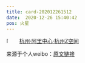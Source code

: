 ```yaml
---
title: card-202012261512
date:  2020-12-26 15:40:42
pos: 火星
---
```

<span class="url-icon"><img alt=[加油] src="https://h5.sinaimg.cn/m/emoticon/icon/default/d_jiayou-a34ced0409.png" style="width:1em; height:1em;" /></span> <a  href="http://weibo.com/p/100101B2094254D668A4FF449E" data-hide=""><span class='url-icon'><img style='width: 1rem;height: 1rem' src='https://h5.sinaimg.cn/upload/2015/09/25/3/timeline_card_small_location_default.png'></span><span class="surl-text">杭州·阿里中心·杭州Z空间</span></a> 

来源于个人weibo：[原文链接](https://m.weibo.cn/status/JAfSqevNo?mblogid=JAfSqevNo)